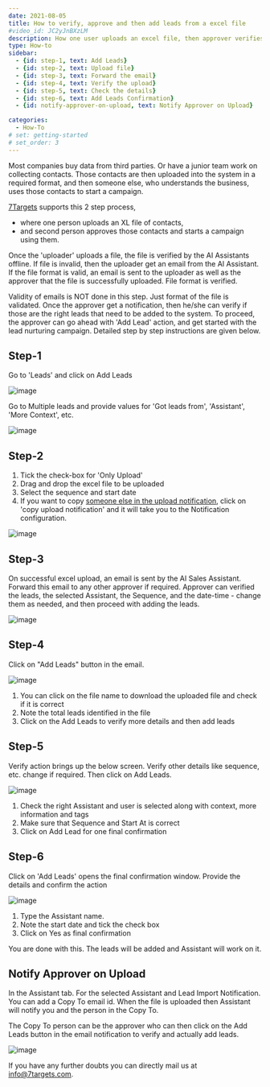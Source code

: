 ```yaml
---
date: 2021-08-05
title: How to verify, approve and then add leads from a excel file
#video_id: JC2yJnBXzLM
description: How one user uploads an excel file, then approver verifies and add the leads.
type: How-to
sidebar:
  - {id: step-1, text: Add Leads}
  - {id: step-2, text: Upload file}
  - {id: step-3, text: Forward the email}
  - {id: step-4, text: Verify the upload}
  - {id: step-5, text: Check the details}
  - {id: step-6, text: Add Leads Confirmation}
  - {id: notify-approver-on-upload, text: Notify Approver on Upload}

categories:
  - How-To
# set: getting-started
# set_order: 3
---
```


Most companies buy data from third parties. Or have a junior team work on collecting contacts. Those contacts are then uploaded into the system in a required format, and then someone else, who understands the business, uses those contacts to start a campaign. 

[7Targets](https://7targets.ai) supports this 2 step process, 
- where one person uploads an XL file of contacts, 
- and second person approves those contacts and starts a campaign using them. 

Once the 'uploader' uploads a file, the file is verified by the AI Assistants offline. If file is invalid, then the uploader get an email from the AI Assistant. If the file format is valid, an email is sent to the uploader as well as the approver that the file is successfully uploaded. File format is verified. 

Validity of emails is NOT done in this step. Just format of the file is validated. Once the approver get a notification, then he/she can verify if those are the right leads that need to be added to the system. To proceed, the approver can go ahead with 'Add Lead' action, and get started with the lead nurturing campaign. Detailed step by step instructions are given below. 

## Step-1 

Go to 'Leads' and click on Add Leads

![image](../../images/action-leads-addlead.jpg)

Go to Multiple leads and provide values for 'Got leads from', 'Assistant', 'More Context', etc. 

![image](../../images/page-multiple-leads.jpg)

## Step-2

1. Tick the check-box for 'Only Upload'
1. Drag and drop the excel file to be uploaded
1. Select the sequence and start date
1. If you want to copy [someone else in the upload notification](#notify-approver-on-upload), click on 'copy upload notification' and it will take you to the Notification configuration.

![image](../../images/page-upload-only.jpg)

## Step-3

On successful excel upload, an email is sent by the AI Sales Assistant. Forward this email to any other approver if required. Approver can verified the leads, the selected Assistant, the Sequence, and the date-time - change them as needed, and then proceed with adding the leads.

![image](../../images/upload-only-email.jpg)

## Step-4

Click on "Add Leads" button in the email.

![image](../../images/page-upload-history.jpg)

1. You can click on the file name to download the uploaded file and check if it is correct
1. Note the total leads identified in the file
1. Click on the Add Leads to verify more details and then add leads

## Step-5

Verify action brings up the below screen. Verify other details like sequence, etc. change if required. Then click on Add Leads.

![image](../../images/page-verify-upload.jpg)
1. Check the right Assistant and user is selected along with context, more information and tags
1. Make sure that Sequence and Start At is correct
1. Click on Add Lead for one final confirmation

## Step-6

Click on 'Add Leads' opens the final confirmation window. Provide the details and confirm the action

![image](../../images/action-multiple-addleads-confirm.jpg)
1. Type the Assistant name. 
1. Note the start date and tick the check box
1. Click on Yes as final confirmation

You are done with this. The leads will be added and Assistant will work on it.

## Notify Approver on Upload

In the Assistant tab. For the selected Assistant and Lead Import Notification. You can add a Copy To email id. When the file is uploaded then Assistant will notify you and the person in the Copy To. 

The Copy To person can be the approver who can then click on the Add Leads button in the email notification to verify and actually add leads.

![image](../../images/page-upload-notification.jpg)

If you have any further doubts you can directly mail us at info@7targets.com.
